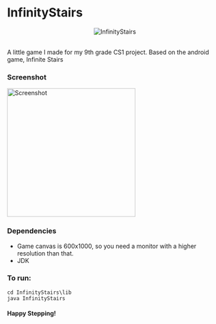 # InfinityStairs

<p align="center">
<img src="http://i.imgur.com/2S2q6oM.png" alt="InfinityStairs" />
</p>
</br>
 A little game I made for my 9th grade CS1 project. Based on the android game, Infinite Stairs

### Screenshot

<img src="http://i.imgur.com/QLfJig2.png" alt="Screenshot" style="width: 300px;"/>
</br>

### Dependencies

* Game canvas is 600x1000, so you need a monitor with a higher resolution than that.
* JDK

### To run:

```
cd InfinityStairs\lib
java InfinityStairs
```
#### Happy Stepping!